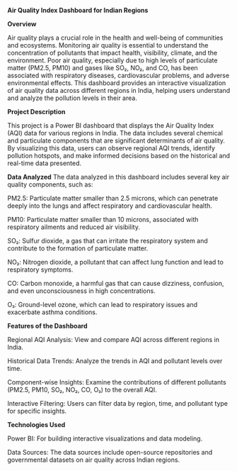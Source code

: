 **Air Quality Index Dashboard for Indian Regions**

**Overview** 

Air quality plays a crucial role in the health and well-being of communities and ecosystems. Monitoring air quality is essential to understand the concentration of pollutants that impact health, visibility, climate, and the environment. Poor air quality, especially due to high levels of particulate matter (PM2.5, PM10) and gases like SO₂, NO₂, and CO, has been associated with respiratory diseases, cardiovascular problems, and adverse environmental effects. This dashboard provides an interactive visualization of air quality data across different regions in India, helping users understand and analyze the pollution levels in their area. 

**Project Description**

This project is a Power BI dashboard that displays the Air Quality Index (AQI) data for various regions in India. The data includes several chemical and particulate components that are significant determinants of air quality. By visualizing this data, users can observe regional AQI trends, identify pollution hotspots, and make informed decisions based on the historical and real-time data presented. 

**Data Analyzed** 
The data analyzed in this dashboard includes several key air quality components, such as: 
           
PM2.5: Particulate matter smaller than 2.5 microns, which can penetrate deeply into the lungs and affect respiratory and cardiovascular health.
     
PM10: Particulate matter smaller than 10 microns, associated with respiratory ailments and reduced air visibility. 
     
SO₂: Sulfur dioxide, a gas that can irritate the respiratory system and contribute to the formation of particulate matter. 
     
NO₂: Nitrogen dioxide, a pollutant that can affect lung function and lead to respiratory symptoms. 
     
CO: Carbon monoxide, a harmful gas that can cause dizziness, confusion, and even unconsciousness in high concentrations. 
     
O₃: Ground-level ozone, which can lead to respiratory issues and exacerbate asthma conditions. 
     
**Features of the Dashboard**

Regional AQI Analysis: View and compare AQI across different regions in India. 
     
Historical Data Trends: Analyze the trends in AQI and pollutant levels over time. 
     
Component-wise Insights: Examine the contributions of different pollutants (PM2.5, PM10, SO₂, NO₂, CO, O₃) to the overall AQI. 
     
Interactive Filtering: Users can filter data by region, time, and pollutant type for specific insights. 
     
**Technologies Used** 

Power BI: For building interactive visualizations and data modeling. 
     
Data Sources: The data sources include open-source repositories and governmental datasets on air quality across Indian regions. 
